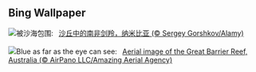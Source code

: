 ## Bing Wallpaper
![](https://www.bing.com/th?id=OHR.GemsbokNamibia_ZH-CN0963988839_UHD.jpg&w=1000)被沙海包围:&nbsp;&ensp;[沙丘中的南非剑羚，纳米比亚 (© Sergey Gorshkov/Alamy)](https://www.bing.com/th?id=OHR.GemsbokNamibia_ZH-CN0963988839_UHD.jpg)
<br><br/>
![](https://www.bing.com/th?id=OHR.ReefAwareness_EN-US4807167780_UHD.jpg&w=1000)Blue as far as the eye can see:&nbsp;&ensp;[Aerial image of the Great Barrier Reef, Australia (© AirPano LLC/Amazing Aerial Agency)](https://www.bing.com/th?id=OHR.ReefAwareness_EN-US4807167780_UHD.jpg)
<br><br/>
